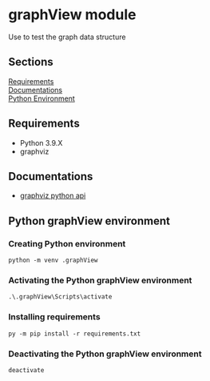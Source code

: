 # graphView module
Use to test the graph data structure

## Sections
[Requirements](#Requirements)<br>
[Documentations](#Documentations)<br>
[Python Environment](#Python-graphView-environment)<br>

## Requirements
- Python 3.9.X
- graphviz

## Documentations
- [graphviz python api](https://graphviz.readthedocs.io/en/stable/manual.html)

## Python graphView environment
### Creating Python environment
``
python -m venv .graphView
``

### Activating the Python graphView environment
``
.\.graphView\Scripts\activate
``

### Installing requirements
``
py -m pip install -r requirements.txt
``

### Deactivating the Python graphView environment
``
deactivate
``
